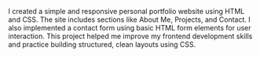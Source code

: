 I created a simple and responsive personal portfolio website using HTML and CSS. The site includes sections like About Me, Projects, and Contact. I also implemented a contact form using basic HTML form elements for user interaction. This project helped me improve my frontend development skills and practice building structured, clean layouts using CSS.
